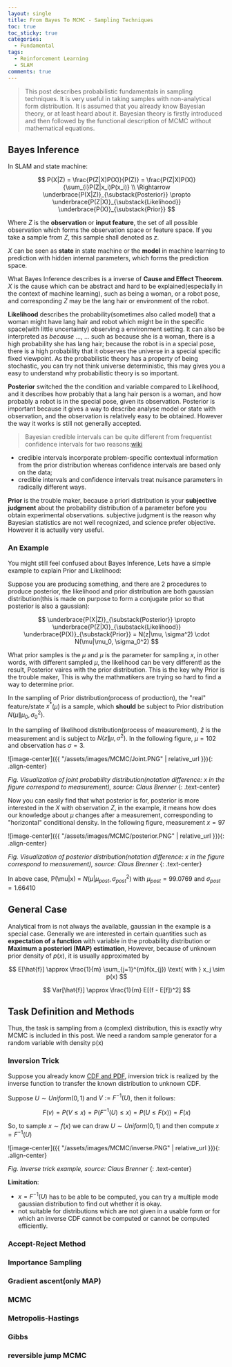 ```yaml
---
layout: single
title: From Bayes To MCMC - Sampling Techniques
toc: true
toc_sticky: true
categories:
  - Fundamental
tags:
  - Reinforcement Learning
  - SLAM
comments: true
---
```

<!-- > Markov decision process (MDP) is a <span style="color:red">discrete-time</span> <span style="color:green">stochastic</span> control process, which is very useful in the robotic application especially when uncertainty should be modeled in the process. This post include Monte Carlo method, Markov Chain Monte Carlo(MCMC) and Markov decision process. Then short mathmatical application shall be discussed in later in SLAM section and RL section. What need to mentioned is that Markov methods are not only useful in Reinforcement Learning but also in SLAM. -->

> This post describes probabilistic fundamentals in sampling techniques. It is very useful in taking samples with non-analytical form distribution. It is assumed that you already know Bayesian theory, or at least heard about it.
Bayesian theory is firstly introduced and then followed by the functional description of MCMC without mathematical equations.

## Bayes Inference

In SLAM and state machine:

$$
P(X|Z) = \frac{P(Z|X)P(X)}{P(Z)} = \frac{P(Z|X)P(X)}{\sum_{i}P(Z|x_i)P(x_i)} \\ \Rightarrow \underbrace{P(X|Z)}_{\substack{Posterior}} \propto \underbrace{P(Z|X)}_{\substack{Likelihood}} \underbrace{P(X)}_{\substack{Prior}}
$$

Where $Z$ is the __observation__ or __input feature__, the set of all possible observation which forms the observation space or feature space. If you take a sample from $Z$, this sample shall denoted as $z$. 

$X$ can be seen as __state__ in state machine or the __model__ in machine learning to prediction with hidden internal parameters, which forms the prediction space.

What Bayes Inference describes is a inverse of __Cause and Effect Theorem__. $X$ is the cause which can be abstract and hard to be explained(especially in the context of machine learning), such as being a woman, or a robot pose, and corresponding $Z$ may be the lang hair or environment of the robot.

__Likelihood__ describes the probability(sometimes also called model) that a woman might have lang hair and robot which might be in the specific space(with little uncertainty) observing a environment setting. It can also be interpreted as _because_ ..., ... such as because she is a woman, there is a high probability she has lang hair; because the robot is in a special pose, there is a high probability that it observes the universe in a special specific fixed viewpoint. As the probabilistic theory has a property of being stochastic, you can try not think universe deterministic, this may gives you a easy to understand why probabilistic theory is so important.

__Posterior__ switched the the condition and variable compared to Likelihood, and it describes how probably that a lang hair person is a woman, and how probably a robot is in the special pose, given its observation. Posterior is important because it gives a way to describe analyse model or state with observation, and the observation is relatively easy to be obtained. However the way it works is still not generally accepted.

> Bayesian credible intervals can be quite different from frequentist confidence intervals for two reasons:[wiki](https://en.wikipedia.org/wiki/Credible_interval#:~:text=credible%20intervals%20incorporate%20problem%2Dspecific,parameters%20in%20radically%20different%20ways.)
* credible intervals incorporate problem-specific contextual information from the prior distribution whereas confidence intervals are based only on the data;
* credible intervals and confidence intervals treat nuisance parameters in radically different ways.

__Prior__ is the trouble maker, because a priori distribution is your __subjective judgment__ about the probability distribution of a parameter before you obtain experimental observations. subjective judgment is the reason why Bayesian statistics are not well recognized, and science prefer objective. However it is actually very useful. 

### An Example
You might still feel confused about Bayes Inference, Lets have a simple example to explain Prior and Likelihood:

Suppose you are producing something, and there are 2 procedures to produce posterior, the likelihood and prior distribution are both gaussian distribution(this is made on purpose to form a conjugate prior so that posterior is also a gaussian):

$$
\underbrace{P(X|Z)}_{\substack{Posterior}} \propto \underbrace{P(Z|X)}_{\substack{Likelihood}} \underbrace{P(X)}_{\substack{Prior}} = N(z|\mu, \sigma^2) \cdot N(\mu|\mu_0, \sigma_0^2)
$$

What prior samples is the $\mu$ and $\mu$ is the parameter for sampling $x$, in other words, with different sampled $\mu$, the likelihood can be very different! as the result, Posterior vaires with the prior distribution. This is the key why Prior is the trouble maker, This is why the mathmatikers are trying so hard to find a way to determine prior.

In the sampling of Prior distribution(process of production), the "real" feature/state $x^*$($\mu$) is a sample, which __should__ be subject to Prior distribution $N(\mu \| \mu_0, \sigma_0^2)$.

In the sampling of likelihood distribution(process of measurement), $\hat{z}$ is the measurement and is subject to $N(z\|\mu, \sigma^2)$. In the following figure, $\mu = 102$ and observation has $\sigma = 3$.

![image-center]({{ "/assets/images/MCMC/Joint.PNG" | relative_url }}){: .align-center}

*Fig. Visualization of joint probability distribution(notation difference: $x$ in the figure correspond to measurement), source: Claus Brenner*
{: .text-center}


Now you can easily find that what posterior is for, posterior is more interested in the $X$ with observation $Z$, in the example, it means how does our knowledge about $\mu$ changes after a measurement, corresponding to "horizontal" conditional density. In the following figure, measurement $x = 97$

![image-center]({{ "/assets/images/MCMC/posterior.PNG" | relative_url }}){: .align-center}

*Fig. Visualization of posterior distribution(notation difference: $x$ in the figure correspond to measurement), source: Claus Brenner*
{: .text-center}

In above case, P(\mu|x) = $N(\mu|\mu_{post}, \sigma_{post}^2)$ with $\mu_{post} = 99.0769$ and $\sigma_{post} = 1.66410$
## General Case

Analytical from is not always the available, gaussian in the example is a special case. Generally we are interested in certain quantities such as __expectation of a function__ with variable in the probability distribution or __Maximum a posteriori (MAP) estimation__, However, because of unknown prior density of $p(x)$, it is usually approximated by

$$
E[\hat{f}] \approx \frac{1}{m} \sum_{j=1}^{m}f(x_{j}) \text{   with  }  x_j \sim p(x)
$$

$$
Var[\hat{f}] \approx \frac{1}{m} E[(f - E[f])^2]
$$

## Task Definition and Methods

Thus, the task is sampling from a (complex) distribution, this is exactly why MCMC is included in this post.
We need a random sample generator for a random variable with density p(x)

### Inversion Trick

Suppose you already know [CDF and PDF](http://reliawiki.org/index.php/Basic_Statistical_Background), inversion trick is realized by the inverse function to transfer the known distribution to unknown CDF.

Suppose $U \sim Uniform(0,1)$ and $V:= F^{-1}(U)$, then it follows:

$$
F(v) = P(V \leq x) = P(F^{-1}(U) \leq x) = P(U \leq F(x)) = F(x)
$$

So, to sample $x \sim f(x)$ we can draw $U \sim Uniform(0,1)$ and then compute $x = F^{-1}(U)$

![image-center]({{ "/assets/images/MCMC/inverse.PNG" | relative_url }}){: .align-center}

*Fig. Inverse trick example, source: Claus Brenner*
{: .text-center}

__Limitation__: 
* $x = F^{-1}(U)$ has to be able to be computed, you can try a multiple mode gaussian distribution to find out whether it is okay.
* not suitable for distributions which are not given in a usable form or for which an inverse CDF cannot be computed or cannot be computed efficiently.


### Accept-Reject Method

### Importance Sampling

### Gradient ascent(only MAP)

### MCMC

### Metropolis-Hastings

### Gibbs

### reversible jump MCMC

<!-- <span style="color:blue"> What is Markov Decision Process(MDP)? </span>


<span style="color:blue"> What is the difference between MDP and MC? </span>


<span style="color:blue"> What is Markov chain Monte Carlo?  </span> -->